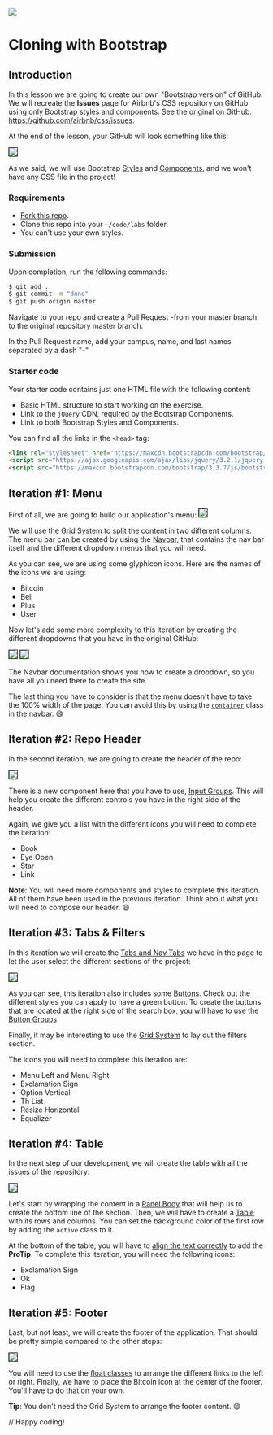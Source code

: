 ![](https://i.imgur.com/1QgrNNw.png)

# Cloning with Bootstrap

## Introduction

In this lesson we are going to create our own "Bootstrap version" of GitHub. We will recreate the **Issues** page for Airbnb's CSS repository on GitHub using only Bootstrap styles and components. See the original on GitHub: https://github.com/airbnb/css/issues.

At the end of the lesson, your GitHub will look something like this:

<img style="border: 1px solid black" src="https://s3-eu-west-1.amazonaws.com/ih-materials/uploads/upload_366f12c1fab910ed8fd7ece9c7735371.png">

As we said, we will use Bootstrap [Styles](http://getbootstrap.com/css) and [Components](http://getbootstrap.com/components/), and we won't have any CSS file in the project!

### Requirements

- [Fork this repo](https://guides.github.com/activities/forking/).
- Clone this repo into your `~/code/labs` folder.
- You can't use your own styles.

### Submission

Upon completion, run the following commands:

```bash
$ git add .
$ git commit -m "done"
$ git push origin master
```

Navigate to your repo and create a Pull Request -from your master branch to the original repository master branch.

In the Pull Request name, add your campus, name, and last names separated by a dash "-"

### Starter code

Your starter code contains just one HTML file with the following content:

- Basic HTML structure to start working on the exercise.
- Link to the `jQuery` CDN, required by the Bootstrap Components.
- Link to both Bootstrap Styles and Components.

You can find all the links in the `<head>` tag:

```html
<link rel="stylesheet" href="https://maxcdn.bootstrapcdn.com/bootstrap/3.3.7/css/bootstrap.min.css" integrity="sha384-BVYiiSIFeK1dGmJRAkycuHAHRg32OmUcww7on3RYdg4Va+PmSTsz/K68vbdEjh4u" crossorigin="anonymous">
<script src="https://ajax.googleapis.com/ajax/libs/jquery/3.2.1/jquery.min.js"></script>
<script src="https://maxcdn.bootstrapcdn.com/bootstrap/3.3.7/js/bootstrap.min.js" integrity="sha384-Tc5IQib027qvyjSMfHjOMaLkfuWVxZxUPnCJA7l2mCWNIpG9mGCD8wGNIcPD7Txa" crossorigin="anonymous"></script>
```

## Iteration #1: Menu

First of all, we are going to build our application's menu:
<img style="border: 1px solid black" src="https://s3-eu-west-1.amazonaws.com/ih-materials/uploads/upload_4513d3ad0a3631cf0728ec3e994d8951.png">

We will use the [Grid System](http://getbootstrap.com/css/#grid) to split the content in two different columns. The menu bar can be created by using the [Navbar](http://getbootstrap.com/components/#navbar), that contains the nav bar itself and the different dropdown menus that you will need.

As you can see, we are using some glyphicon icons. Here are the names of the icons we are using:

- Bitcoin
- Bell
- Plus
- User

Now let's add some more complexity to this iteration by creating the different dropdowns that you have in the original GitHub:

<img style="border: 1px solid black" src="https://s3-eu-west-1.amazonaws.com/ih-materials/uploads/upload_80208920739b1c46a348327fbb92629b.png">

<img style="border: 1px solid black" src="https://s3-eu-west-1.amazonaws.com/ih-materials/uploads/upload_c6c056c3768215bb3d6030ed1120aa7d.png">

The Navbar documentation shows you how to create a dropdown, so you have all you need there to create the site.

The last thing you have to consider is that the menu doesn't have to take the 100% width of the page. You can avoid this by using the [`container`](http://getbootstrap.com/css/#overview-container) class in the navbar. :smile:

## Iteration #2: Repo Header

In the second iteration, we are going to create the header of the repo:

<img style="border: 1px solid black" src="https://s3-eu-west-1.amazonaws.com/ih-materials/uploads/upload_4774d5e06cf80026ce2648472ae50356.png">

There is a new component here that you have to use, [Input Groups](http://getbootstrap.com/components/#input-groups). This will help you create the different controls you have in the right side of the header.

Again, we give you a list with the different icons you will need to complete the iteration:

- Book
- Eye Open
- Star
- Link

<!-- :::info -->
**Note**: You will need more components and styles to complete this iteration. All of them have been used in the previous iteration. Think about what you will need to compose our header. :smile:
<!-- ::: -->

## Iteration #3: Tabs & Filters

In this iteration we will create the [Tabs and Nav Tabs](http://getbootstrap.com/components/#nav) we have in the page to let the user select the different sections of the project:

<img style="border: 1px solid black" src="https://s3-eu-west-1.amazonaws.com/ih-materials/uploads/upload_0f29689b6c8010451cc84c0408ee69ae.png">

As you can see, this iteration also includes some [Buttons](http://getbootstrap.com/css/#buttons). Check out the different styles you can apply to have a green button. To create the buttons that are located at the right side of the search box, you will have to use the [Button Groups](http://getbootstrap.com/components/#btn-groups).

Finally, it may be interesting to use the [Grid System](http://getbootstrap.com/css/#grid) to lay out the filters section.

The icons you will need to complete this iteration are:

- Menu Left and Menu Right
- Exclamation Sign
- Option Vertical
- Th List
- Resize Horizontal
- Equalizer

## Iteration #4: Table

In the next step of our development, we will create the table with all the issues of the repository:

<img style="border: 1px solid black" src="https://s3-eu-west-1.amazonaws.com/ih-materials/uploads/upload_dd0cc8152b96a62c96dc9ff3ff7acfe6.png">

Let's start by wrapping the content in a [Panel Body](http://getbootstrap.com/components/#panels) that will help us to create the bottom line of the section. Then, we will have to create a [Table](http://getbootstrap.com/css/#tables) with its rows and columns. You can set the background color of the first row by adding the `active` class to it.

At the bottom of the table, you will have to [align the text correctly](http://getbootstrap.com/css/#type-alignment) to add the **ProTip**. To complete this iteration, you will need the following icons:

- Exclamation Sign
- Ok
- Flag

## Iteration #5: Footer

Last, but not least, we will create the footer of the application. That should be pretty simple compared to the other steps:

<img style="border: 1px solid black" src="https://s3-eu-west-1.amazonaws.com/ih-materials/uploads/upload_52d8ad0d4487264a060009860d995d07.png">

You will need to use the [float classes](http://getbootstrap.com/css/#helper-classes-floats) to arrange the different links to the left or right. Finally, we have to place the Bitcoin icon at the center of the footer. You'll have to do that on your own.

<!-- :::info -->
**Tip**: You don't need the Grid System to arrange the footer content. :smile:
<!-- ::: -->

// Happy coding!

